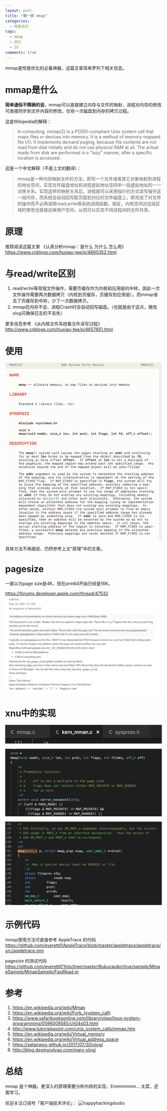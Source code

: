```yaml
---
layout: post
title: "瞜一眼 mmap"
categories:
  - 性能优化
tags:
  - mmap
  - 优化
  - IO
comments: true
---
```


mmap是性能优化的必备神器，这篇文章简单罗列下相关信息。


<!-- more -->


# mmap是什么

**简单通俗不精确的说**，mmap可以直接建立内存与文件的映射，进程对内存的修改可直接同步到文件内容的修改，仅有一次磁盘到内存的拷贝过程。

这是Wikipedia的解释：

> In computing, mmap(2) is a POSIX-compliant Unix system call that maps files or devices into memory. It is a method of memory-mapped file I/O. It implements demand paging, because file contents are not read from disk initially and do not use physical RAM at all. The actual reads from disk are performed in a "lazy" manner, after a specific location is accessed.

这是一个中文解释（不是上文的翻译）：

> mmap是一种内存映射文件的方法，即将一个文件或者其它对象映射到进程的地址空间，实现文件磁盘地址和进程虚拟地址空间中一段虚拟地址的一一对映关系。实现这样的映射关系后，进程就可以采用指针的方式读写操作这一段内存，而系统会自动回写脏页面到对应的文件磁盘上，即完成了对文件的操作而不必再调用read,write等系统调用函数。相反，内核空间对这段区域的修改也直接反映用户空间，从而可以实现不同进程间的文件共享。


# 原理

推荐阅读这篇文章 《认真分析mmap：是什么 为什么 怎么用》<https://www.cnblogs.com/huxiao-tee/p/4660352.html>

# 与read/write区别


1. read/write等常规文件操作，需要页缓存作为内核和应用层的中转，因此一次文件操作需要两次数据拷贝（内核到页缓存，页缓存到应用层），而mmap省去了页缓存到中转，少了一次数据拷贝。
2. mmap在内存不足、进程Crash时会自动回写磁盘。（也就是由于这点，微信xlog可确保日志的不丢失）

更多信息参考 《从内核文件系统看文件读写过程》 <http://www.cnblogs.com/huxiao-tee/p/4657851.html> 


# 使用

![](/media/15357365282625.jpg)

具体方法不再细说，仍然参考上文“原理”中的文章。


# pagesize

一直以为page size是4K，但在arm64开始已经是16K。

https://forums.developer.apple.com/thread/47532
![](/media/15352935010181.jpg)


# xnu中的实现

![](/media/15352956622141.jpg)

![](/media/15352956737167.jpg)



![](/media/15352956859720.jpg)




# 示例代码

mmap使用方法可直接参考 AppleTrace 的代码 <https://github.com/everettjf/AppleTrace/blob/master/appletrace/appletrace/src/appletrace.mm>

pagesize 的测试代码 <https://github.com/everettjf/Yolo/tree/master/BukuzaoArchive/sample/MmapSample/MmapSample/FastRead.m>



# 参考

1. https://en.wikipedia.org/wiki/Mmap
2. https://en.wikipedia.org/wiki/Fork_(system_call)
3. https://www.safaribooksonline.com/library/view/linux-system-programming/0596009585/ch04s03.html
4. http://www.tutorialspoint.com/unix_system_calls/mmap.htm
5. https://en.wikipedia.org/wiki/Virtual_memory
6. https://en.wikipedia.org/wiki/Virtual_address_space
7. https://satanwoo.github.io/2017/07/30/xlog/
8. http://blog.desmondyao.com/mars-xlog/


# 总结

mmap 是个神器。更深入的原理需要分析内核的实现，Emmmmmm... 太菜，还需学习。


欢迎关注订阅号「客户端技术评论」：
![happyhackingstudio](https://everettjf.github.io/images/fun.jpg)


